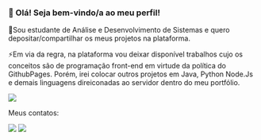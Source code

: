 

<h3> 👋 Olá! Seja bem-vindo/a ao meu perfil! </h3>

<p>🌱Sou estudante de Análise e Desenvolvimento de Sistemas e quero depositar/compartilhar os meus projetos na plataforma.<br>

⚡Em via da regra, na plataforma vou deixar disponível trabalhos cujo os conceitos são de programação front-end em virtude da política do GithubPages. Porém, irei colocar outros projetos em Java, Python Node.Js e demais linguagens direiconadas ao servidor dentro do meu portfólio.</p>

<img src="https://media.giphy.com/media/v1.Y2lkPTc5MGI3NjExZDY4YzYzYTEwYWU5YjFlNWJmODkxMmY0NjUzMzI5YWQ1YjE1MjE4OSZjdD1n/IoP0PvbbSWGAM/giphy.gif">

Meus contatos:



<div>


<a href = "nicolasbaraldo.pw22@gmail.com"><img src="https://img.shields.io/badge/Gmail-D14836?style=for-the-badge&logo=gmail&logoColor=white" target="_blank"></a>
<a href="https://www.linkedin.com/in/nicolas-andr%C3%A9-baraldo-de-lima-42b66225a/" target="_blank"><img src="https://img.shields.io/badge/-LinkedIn-%230077B5?style=for-the-badge&logo=linkedin&logoColor=white" target="_blank"></a>   
</div>






